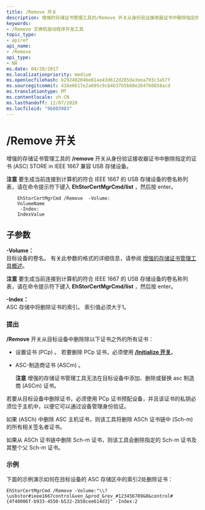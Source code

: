 ```yaml
---
title: /Remove 开关
description: 增强的存储证书管理工具的/Remove 开关从身份验证接收器证书中删除指定的证书 (ASC) store in IEEE 1667 兼容 USB 存储设备。请注意，若要生成当前连接到计算机的符合 IEEE 1667 的 USB 存储设备的卷名称列表，请在命令提示符下键入 EhStorCertMgrCmd/List，然后按 Enter。
keywords:
- /Remove 交换机驱动程序开发工具
topic_type:
- apiref
api_name:
- /Remove
api_type:
- NA
ms.date: 04/20/2017
ms.localizationpriority: medium
ms.openlocfilehash: b29240204be61ae43d612d285da3eea793c3a57f
ms.sourcegitcommit: 418e6617e2a695c9cb4b37b5b60e264760858acd
ms.translationtype: MT
ms.contentlocale: zh-CN
ms.lasthandoff: 12/07/2020
ms.locfileid: "96803983"
---
```

# <a name="remove-switch"></a>/Remove 开关


增强的存储证书管理工具的 **/remove** 开关从身份验证接收器证书中删除指定的证书 (ASC) STORE in IEEE 1667 兼容 USB 存储设备。

**注意**  要生成当前连接到计算机的符合 IEEE 1667 的 USB 存储设备的卷名称列表，请在命令提示符下键入 **EhStorCertMgrCmd/list** ，然后按 enter。



```
    EhStorCertMgrCmd /Remove  -Volume:
    VolumeName
     -Index:
    IndexValue
```

## <a name="span-idsubparametersspanspan-idsubparametersspanspan-idsubparametersspansubparameters"></a><span id="Subparameters"></span><span id="subparameters"></span><span id="SUBPARAMETERS"></span>子参数


<span id="_______-Volume_______"></span><span id="_______-volume_______"></span><span id="_______-VOLUME_______"></span>**-Volume：**   
目标设备的卷名。 有关此参数的格式的详细信息，请参阅 [增强的存储证书管理工具概述](overview-of-the-enhanced-storage-certificate-management-tool.md)。

**注意**  要生成当前连接到计算机的符合 IEEE 1667 的 USB 存储设备的卷名称列表，请在命令提示符下键入 **EhStorCertMgrCmd/list** ，然后按 enter。



<span id="_______-Index_______"></span><span id="_______-index_______"></span><span id="_______-INDEX_______"></span>**-Index：**   
ASC 存储中将删除证书的索引。 索引值必须大于1。

### <a name="span-idcommentsspanspan-idcommentsspancomments"></a><span id="comments"></span><span id="COMMENTS"></span>提出

**/Remove** 开关从目标设备中删除除以下证书之外的所有证书：

-   设置证书 (PCp) 。 若要删除 PCp 证书，必须使用 [**/Initialize 开关**](-initialize-switch.md)。

-   ASC-制造商证书 (ASCm) 。

    **注意**   增强的存储证书管理工具无法在目标设备中添加、删除或替换 asc 制造商 (ASCm) 证书。



若要从目标设备中删除证书，必须使用 PCp 证书预配设备，并且该证书的私钥必须位于主机中，以便它可以通过设备管理身份验证。

如果 (ASCh) 中删除 ASC 主机证书，则该工具将删除 ASCh 证书链中 (Sch-m) 的所有相关签名者证书。

如果从 ASCh 证书链中删除 Sch-m 证书，则该工具会删除指定的 Sch-m 证书及其整个父 Sch-m 证书。

### <a name="span-idexamplespanspan-idexamplespanexample"></a><span id="example"></span><span id="EXAMPLE"></span>示例

下面的示例演示如何在目标设备的 ASC 存储区中的索引2处删除证书：

```
EhStorCertMgrCmd /Remove -Volume:"\\?\usbstor#ieee1667control&ven_&prod_&rev_#123456789&0&control#{4f40006f-b933-4550-b532-2b58cee614d3}" -Index:2
```









